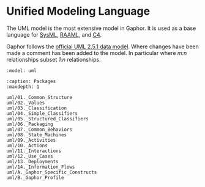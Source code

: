 # Unified Modeling Language

The UML model is the most extensive model in Gaphor.
It is used as a base language for [SysML](sysml.md),
[RAAML](raaml.md), and [C4](c4model.md).

Gaphor follows the [official UML 2.5.1 data model](https://www.omg.org/spec/UML/).
Where changes have been made a comment has been added to the model.
In particular where _m:n_ relationships subset _1:n_ relationships.

```{diagram} 00. Overview
:model: uml
```

```{toctree}
:caption: Packages
:maxdepth: 1

uml/01._Common_Structure
uml/02._Values
uml/03._Classification
uml/04._Simple_Classifiers
uml/05._Structured_Classifiers
uml/06._Packaging
uml/07._Common_Behaviors
uml/08._State_Machines
uml/09._Activities
uml/10._Actions
uml/11._Interactions
uml/12._Use_Cases
uml/13._Deployments
uml/14._Information_Flows
uml/A._Gaphor_Specific_Constructs
uml/B._Gaphor_Profile
```
